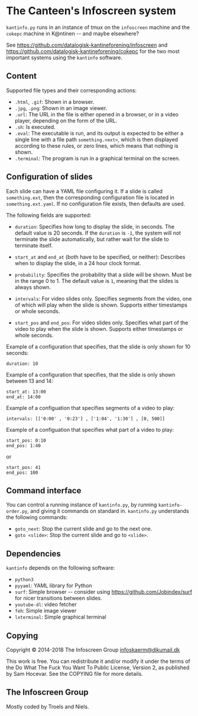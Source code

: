 The Canteen's Infoscreen system
==========================

`kantinfo.py` runs in an instance of tmux on the `infoscreen` machine
and the `cokepc` machine in K@ntinen -- and maybe elsewhere?

See https://github.com/datalogisk-kantineforening/infoscreen and
https://github.com/datalogisk-kantineforening/cokepc for the two most
important systems using the `kantinfo` software.


Content
-------

Supported file types and their corresponding actions:

  * `.html`, `.gif`: Shown in a browser.
  * `.jpg`, `.png`: Shown in an image viewer.
  * `.url`: The URL in the file is either opened in a browser, or in a
    video player, depending on the form of the URL.
  * `.sh`: Is executed.
  * `.eval`: The executable is run, and its output is expected to be
    either a single line with a file path `something.<ext>`, which is
    then displayed according to these rules, or zero lines, which means
    that nothing is shown.
  * `.terminal`: The program is run in a graphical terminal on the screen.


Configuration of slides
-----------------------

Each slide can have a YAML file configuring it.  If a slide is called
`something.ext`, then the corresponding configuration file is located in
`something.ext.yaml`.  If no configuration file exists, then defaults
are used.

The following fields are supported:

  * `duration`: Specifies how long to display the slide, in seconds.
    The default value is 20 seconds.  If the `duration` is `-1`, the
    system will not terminate the slide automatically, but rather wait
    for the slide to terminate itself.

  * `start_at` and `end_at` (both have to be specified, or neither):
    Describes when to display the slide, in a 24 hour clock format.

  * `probability`: Specifies the probability that a slide will be
    shown. Must be in the range 0 to 1.  The default value is `1`,
    meaning that the slides is always shown.

  * `intervals`: For video slides only.  Specifies segments from the
    video, one of which will play when the slide is shown.  Supports
    either timestamps or whole seconds.

  * `start_pos` and `end_pos`: For video slides only.  Specifies what
    part of the video to play when the slide is shown.  Supports either
    timestamps or whole seconds.

Example of a configuration that specifies, that the slide is only shown
for 10 seconds:

    duration: 10

Example of a configuration that specifies, that the slide is only shown
between 13 and 14:

    start_at: 13:00
    end_at: 14:00

Example of a configuation that specifies segments of a video to play:

    intervals: [['0:00' , '0:23'] , ['1:04', '1:30'] , [0, 500]]

Example of a configuation that specifies what part of a video to play:

    start_pos: 0:10
    end_pos: 1:40

or

    start_pos: 41
    end_pos: 100


Command interface
-------------

You can control a running instance of `kantinfo.py`, by running
`kantinfo-order.py`, and giving it commands on standard in.
`kantinfo.py` understands the following commands:

  * `goto_next`: Stop the current slide and go to the next one.
  * `goto <slide>`: Stop the current slide and go to `<slide>`.


Dependencies
-------------

`kantinfo` depends on the following software:

  + `python3`
  + `pyyaml`: YAML library for Python
  + `surf`: Simple browser -- consider using
    https://github.com/Jobindex/surf for nicer transitions between
    slides.
  + `youtube-dl`: video fetcher
  + `feh`: Simple image viewer
  + `lxterminal`: Simple graphical terminal


Copying
-------

Copyright © 2014-2018 The Infoscreen Group <infoskaerm@dikumail.dk>

This work is free. You can redistribute it and/or modify it under the
terms of the Do What The Fuck You Want To Public License, Version 2, as
published by Sam Hocevar. See the COPYING file for more details.


The Infoscreen Group
--------------------

Mostly coded by Troels and Niels.
